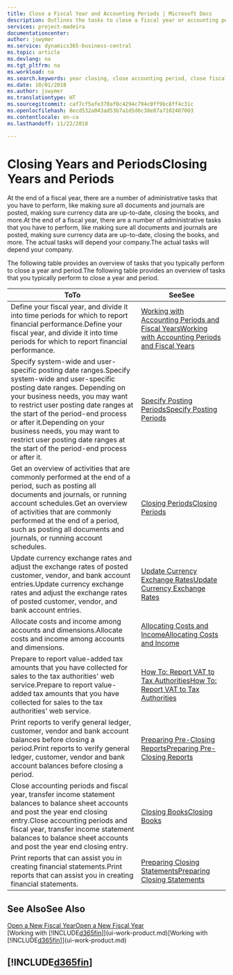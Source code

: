 ```yaml
---
title: Close a Fiscal Year and Accounting Periods | Microsoft Docs
description: Outlines the tasks to close a fiscal year or accounting period, for example, making sure documents and journals are posted and verifying bank balances.
services: project-madeira
documentationcenter: 
author: jswymer
ms.service: dynamics365-business-central
ms.topic: article
ms.devlang: na
ms.tgt_pltfrm: na
ms.workload: na
ms.search.keywords: year closing, close accounting period, close fiscal year, bank account detailed trial balance
ms.date: 10/01/2018
ms.author: jswymer
ms.translationtype: HT
ms.sourcegitcommit: caf7cf5afe370af0c4294c794c0ff9bc8ff4c31c
ms.openlocfilehash: 8ecd532a043ad53b7a1d5d6c38e87a7102407003
ms.contentlocale: en-ca
ms.lasthandoff: 11/22/2018

---
```

# <a name="closing-years-and-periods"></a><span data-ttu-id="02217-103">Closing Years and Periods</span><span class="sxs-lookup"><span data-stu-id="02217-103">Closing Years and Periods</span></span>
<span data-ttu-id="02217-104">At the end of a fiscal year, there are a number of administrative tasks that you have to perform, like making sure all documents and journals are posted, making sure currency data are up-to-date, closing the books, and more.</span><span class="sxs-lookup"><span data-stu-id="02217-104">At the end of a fiscal year, there are a number of administrative tasks that you have to perform, like making sure all documents and journals are posted, making sure currency data are up-to-date, closing the books, and more.</span></span> <span data-ttu-id="02217-105">The actual tasks will depend your company.</span><span class="sxs-lookup"><span data-stu-id="02217-105">The actual tasks will depend your company.</span></span>

<span data-ttu-id="02217-106">The following table provides an overview of tasks that you typically perform to close a year and period.</span><span class="sxs-lookup"><span data-stu-id="02217-106">The following table provides an overview of tasks that you typically perform to close a year and period.</span></span>

| <span data-ttu-id="02217-107">To</span><span class="sxs-lookup"><span data-stu-id="02217-107">To</span></span> | <span data-ttu-id="02217-108">See</span><span class="sxs-lookup"><span data-stu-id="02217-108">See</span></span> |
| --- | --- |
| <span data-ttu-id="02217-109">Define your fiscal year, and divide it into time periods for which to report financial performance.</span><span class="sxs-lookup"><span data-stu-id="02217-109">Define your fiscal year, and divide it into time periods for which to report financial performance.</span></span> | [<span data-ttu-id="02217-110">Working with Accounting Periods and Fiscal Years</span><span class="sxs-lookup"><span data-stu-id="02217-110">Working with Accounting Periods and Fiscal Years</span></span>](finance-accounting-periods-and-fiscal-years.md)|
| <span data-ttu-id="02217-111">Specify system-wide and user-specific posting date ranges.</span><span class="sxs-lookup"><span data-stu-id="02217-111">Specify system-wide and user-specific posting date ranges.</span></span> <span data-ttu-id="02217-112">Depending on your business needs, you may want to restrict user posting date ranges at the start of the period-end process or after it.</span><span class="sxs-lookup"><span data-stu-id="02217-112">Depending on your business needs, you may want to restrict user posting date ranges at the start of the period-end process or after it.</span></span> |[<span data-ttu-id="02217-113">Specify Posting Periods</span><span class="sxs-lookup"><span data-stu-id="02217-113">Specify Posting Periods</span></span>](finance-how-specify-posting-periods.md) |
| <span data-ttu-id="02217-114">Get an overview of activities that are commonly performed at the end of a period, such as posting all documents and journals, or running account schedules.</span><span class="sxs-lookup"><span data-stu-id="02217-114">Get an overview of activities that are commonly performed at the end of a period, such as posting all documents and journals, or running account schedules.</span></span> |[<span data-ttu-id="02217-115">Closing Periods</span><span class="sxs-lookup"><span data-stu-id="02217-115">Closing Periods</span></span>](year-how-complete-period-end-processes.md) |
| <span data-ttu-id="02217-116">Update currency exchange rates and adjust the exchange rates of posted customer, vendor, and bank account entries.</span><span class="sxs-lookup"><span data-stu-id="02217-116">Update currency exchange rates and adjust the exchange rates of posted customer, vendor, and bank account entries.</span></span> |[<span data-ttu-id="02217-117">Update Currency Exchange Rates</span><span class="sxs-lookup"><span data-stu-id="02217-117">Update Currency Exchange Rates</span></span>](finance-how-update-currencies.md) |
| <span data-ttu-id="02217-118">Allocate costs and income among accounts and dimensions.</span><span class="sxs-lookup"><span data-stu-id="02217-118">Allocate costs and income among accounts and dimensions.</span></span> |[<span data-ttu-id="02217-119">Allocating Costs and Income</span><span class="sxs-lookup"><span data-stu-id="02217-119">Allocating Costs and Income</span></span>](year-allocate-costs-income.md) |
| <span data-ttu-id="02217-120">Prepare to report value-added tax amounts that you have collected for sales to the tax authorities' web service.</span><span class="sxs-lookup"><span data-stu-id="02217-120">Prepare to report value-added tax amounts that you have collected for sales to the tax authorities' web service.</span></span> |[<span data-ttu-id="02217-121">How To: Report VAT to Tax Authorities</span><span class="sxs-lookup"><span data-stu-id="02217-121">How To: Report VAT to Tax Authorities</span></span>](finance-how-report-vat.md)|
| <span data-ttu-id="02217-122">Print reports to verify general ledger, customer, vendor and bank account balances before closing a period.</span><span class="sxs-lookup"><span data-stu-id="02217-122">Print reports to verify general ledger, customer, vendor and bank account balances before closing a period.</span></span> |[<span data-ttu-id="02217-123">Preparing Pre-Closing Reports</span><span class="sxs-lookup"><span data-stu-id="02217-123">Preparing Pre-Closing Reports</span></span>](year-prepare-preclose-reports.md) |
| <span data-ttu-id="02217-124">Close accounting periods and fiscal year, transfer income statement balances to balance sheet accounts and post the year end closing entry.</span><span class="sxs-lookup"><span data-stu-id="02217-124">Close accounting periods and fiscal year, transfer income statement balances to balance sheet accounts and post the year end closing entry.</span></span> |[<span data-ttu-id="02217-125">Closing Books</span><span class="sxs-lookup"><span data-stu-id="02217-125">Closing Books</span></span>](year-close-books.md) |
| <span data-ttu-id="02217-126">Print reports that can assist you in creating financial statements.</span><span class="sxs-lookup"><span data-stu-id="02217-126">Print reports that can assist you in creating financial statements.</span></span> |[<span data-ttu-id="02217-127">Preparing Closing Statements</span><span class="sxs-lookup"><span data-stu-id="02217-127">Preparing Closing Statements</span></span>](year-prepare-close-statement.md) |

## <a name="see-also"></a><span data-ttu-id="02217-128">See Also</span><span class="sxs-lookup"><span data-stu-id="02217-128">See Also</span></span>
[<span data-ttu-id="02217-129">Open a New Fiscal Year</span><span class="sxs-lookup"><span data-stu-id="02217-129">Open a New Fiscal Year</span></span>](finance-how-open-new-fiscal-year.md)  
<span data-ttu-id="02217-130">[Working with [!INCLUDE[d365fin](includes/d365fin_md.md)]](ui-work-product.md)</span><span class="sxs-lookup"><span data-stu-id="02217-130">[Working with [!INCLUDE[d365fin](includes/d365fin_md.md)]](ui-work-product.md)</span></span>

## [!INCLUDE[d365fin](includes/free_trial_md.md)]  
 


